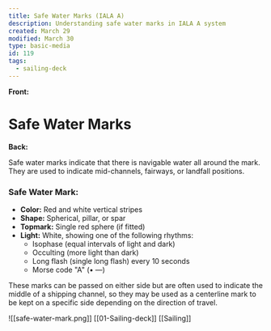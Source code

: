 ```yaml
---
title: Safe Water Marks (IALA A)
description: Understanding safe water marks in IALA A system
created: March 29
modified: March 30
type: basic-media
id: 119
tags:
  - sailing-deck
---
```

**Front:**
# Safe Water Marks

**Back:**
<p>Safe water marks indicate that there is navigable water all around the mark. They are used to indicate mid-channels, fairways, or landfall positions.</p>

<div class="mark-section">
  <h3>Safe Water Mark:</h3>
  <ul>
    <li><strong>Color:</strong> Red and white vertical stripes</li>
    <li><strong>Shape:</strong> Spherical, pillar, or spar</li>
    <li><strong>Topmark:</strong> Single red sphere (if fitted)</li>
    <li><strong>Light:</strong> White, showing one of the following rhythms:
      <ul>
        <li>Isophase (equal intervals of light and dark)</li>
        <li>Occulting (more light than dark)</li>
        <li>Long flash (single long flash) every 10 seconds</li>
        <li>Morse code "A" (• —)</li>
      </ul>
    </li>
  </ul>
</div>

<p>These marks can be passed on either side but are often used to indicate the middle of a shipping channel, so they may be used as a centerline mark to be kept on a specific side depending on the direction of travel.</p>
![[safe-water-mark.png]]
[[01-Sailing-deck]]
[[Sailing]]